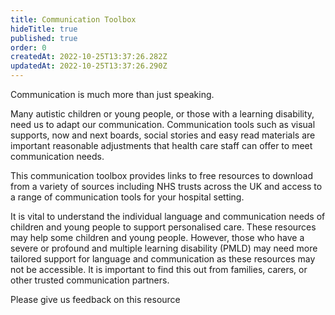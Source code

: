 ```yaml
---
title: Communication Toolbox
hideTitle: true
published: true
order: 0
createdAt: 2022-10-25T13:37:26.282Z
updatedAt: 2022-10-25T13:37:26.290Z
---
```

<p class="nhsuk-body-l nhsuk-u-font-weight-bold">Communication is much more than just speaking.</p>

Many autistic children or young people, or those with a learning disability, need us to adapt our communication. Communication tools such as visual supports, now and next boards, social stories and easy read materials are important reasonable adjustments that health care staff can offer to meet communication needs.

This communication toolbox provides links to free resources to download from a variety of sources including NHS trusts across the UK and access to a range of communication tools for your hospital setting.

It is vital to understand the individual language and communication needs of children and young people to support personalised care. These resources may help some children and young people. However, those who have a severe or profound and multiple learning disability (PMLD) may need more tailored support for language and communication as these resources may not be accessible. It is important to find this out from families, carers, or other trusted communication partners.

<nhs-action-link url="https://forms.microsoft.com/Pages/ResponsePage.aspx?id=-79gf9LZcUSKsPyF5z_3qWrr7hJ6td1DsRX0S5ZELqFURFRSNlA1NDZaNkVBWEtLMERNNVpMTlMxQyQlQCN0PWcu">Please give us feedback on this resource</nhs-action-link>
